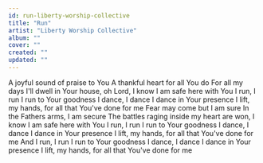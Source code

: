 ```yaml
---
id: run-liberty-worship-collective
title: "Run"
artist: "Liberty Worship Collective"
album: ""
cover: ""
created: ""
updated: ""
---
```


A joyful sound of praise to You
A thankful heart for all You do
For all my days I'll dwell in Your house, oh Lord, I know
I am safe here with You
I run, I run
I run to Your goodness
I dance, I dance
I dance in Your presence
I lift, my hands, for all that You've done for me
Fear may come but I am sure
In the Fathers arms, I am secure
The battles raging inside my heart are won, I know
I am safe here with You
I run, I run
I run to Your goodness
I dance, I dance
I dance in Your presence
I lift, my hands, for all that You've done for me
And I run, I run
I run to Your goodness
I dance, I dance
I dance in Your presence
I lift, my hands, for all that You've done for me